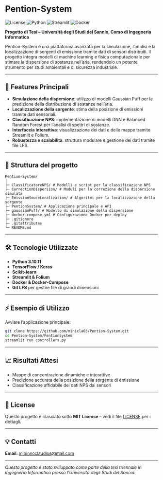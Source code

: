 # Pention-System 

![License](https://img.shields.io/badge/License-MIT-blue.svg)
![Python](https://img.shields.io/badge/Python-3.11+-brightgreen)
![Streamlit](https://img.shields.io/badge/Streamlit-1.25-orange)
![Docker](https://img.shields.io/badge/Docker-Enabled-blueviolet)

**Progetto di Tesi – Università degli Studi del Sannio, Corso di Ingegneria Informatica**

Pention-System è una piattaforma avanzata per la simulazione, l’analisi e la localizzazione di sorgenti di emissione tramite dati di sensori distribuiti. Il progetto integra modelli di machine learning e fisica computazionale per stimare la dispersione di sostanze nell’aria, rendendolo un potente strumento per studi ambientali e di sicurezza industriale.

---

## 🚀 Features Principali

- **Simulazione della dispersione**: utilizzo di modelli Gaussian Puff per la predizione della distribuzione di sostanze nell’aria.
- **Localizzazione della sorgente**: stima della posizione di emissioni tramite dati sensoriali.
- **Classificazione NPS**: implementazione di modelli DNN e Balanced Random Forest per l’analisi di spettri di sostanze.
- **Interfaccia interattiva**: visualizzazione dei dati e delle mappe tramite Streamlit e Folium.
- **Robustezza e scalabilità**: struttura modulare e gestione dei dati tramite file LFS.

---

## 📂 Struttura del progetto

```
Pention-System/
│
├─ ClassificatoreNPS/ # Modelli e script per la classificazione NPS
├─ CorrectionDispersion/ # Moduli per la correzione della dispersione simulata
├─ EmissionSouceLocalization/ # Algoritmi per la localizzazione della sorgente
├─ PentionSystem/ # Applicazione principale e API
├─ gaussianPuff/ # Modello di simulazione della dispersione
├─ docker-compose.yml # Configurazione Docker per deploy
├─ .gitignore
├─ .gitattributes
└─ README.md
```


---

## 🛠 Tecnologie Utilizzate

- **Python 3.10.11**
- **TensorFlow / Keras**
- **Scikit-learn**
- **Streamlit & Folium**
- **Docker & Docker-Compose**
- **Git LFS** per gestire file di grandi dimensioni

---

## ⚡ Esempio di Utilizzo

Avviare l’applicazione principale:

```bash
git clone https://github.com/minicla03/Pention-System.git
cd Pention-System/PentionSystem
streamlit run controllers.py
```
---

## 📈 Risultati Attesi

- Mappe di concentrazione dinamiche e interattive
- Predizione accurata della posizione della sorgente di emissione
- Classificazione affidabile dei dati NPS dai sensori

---

## 📄 License

Questo progetto è rilasciato sotto **MIT License** – vedi il file [LICENSE](LICENSE) per i dettagli.

---

## 💡 Contatti

**Email:** [mininnoclaudio@gmail.com](mailto:mininnoclaudio@gmail.com)

---

*Questo progetto è stato sviluppato come parte della tesi triennale in Ingegneria Informatica presso l’Università degli Studi del Sannio.*
